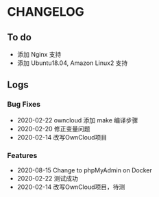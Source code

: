 # CHANGELOG

## To do

* 添加 Nginx 支持
* 添加 Ubuntu18.04, Amazon Linux2 支持

## Logs

### Bug Fixes

* 2020-02-22  owncloud 添加 make 编译步骤
* 2020-02-20  修正变量问题
* 2020-02-14  改写OwnCloud项目

### Features

* 2020-08-15  Change to phpMyAdmin on Docker
* 2020-02-22  测试成功
* 2020-02-14  改写OwnCloud项目，待测
